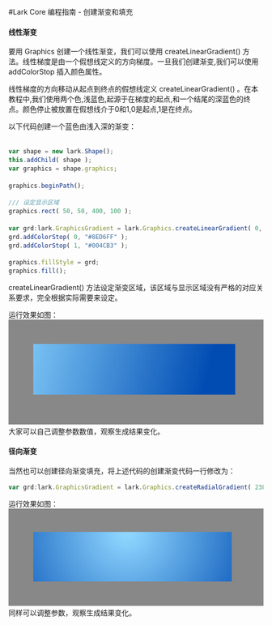 #Lark Core 编程指南 - 创建渐变和填充

#### 线性渐变
要用 Graphics 创建一个线性渐变，我们可以使用 createLinearGradient() 方法。线性梯度是由一个假想线定义的方向梯度。一旦我们创建渐变,我们可以使用 addColorStop 插入颜色属性。   

线性梯度的方向移动从起点到终点的假想线定义 createLinearGradient() 。在本教程中,我们使用两个色,浅蓝色,起源于在梯度的起点,和一个结尾的深蓝色的终点。颜色停止被放置在假想线介于0和1,0是起点,1是在终点。   

以下代码创建一个蓝色由浅入深的渐变：   
``` TypeScript

var shape = new lark.Shape();
this.addChild( shape );
var graphics = shape.graphics;

graphics.beginPath();

/// 设定显示区域
graphics.rect( 50, 50, 400, 100 );

var grd:lark.GraphicsGradient = lark.Graphics.createLinearGradient( 0, 0, 400, 100 );
grd.addColorStop( 0, "#8ED6FF" );
grd.addColorStop( 1, "#004CB3" );

graphics.fillStyle = grd;
graphics.fill();

```
createLinearGradient() 方法设定渐变区域，该区域与显示区域没有严格的对应关系要求，完全根据实际需要来设定。   

运行效果如图：   
![](image/9-5-graphics-gradient-fill.jpg)   
大家可以自己调整参数数值，观察生成结果变化。

#### 径向渐变
当然也可以创建径向渐变填充，将上述代码的创建渐变代码一行修改为：
``` TypeScript
var grd:lark.GraphicsGradient = lark.Graphics.createRadialGradient( 238, 50, 10, 238, 50, 300 );
```

运行效果如图：   
![](image/9-5-graphics-radius-gradient-fill.jpg)   
同样可以调整参数，观察生成结果变化。

